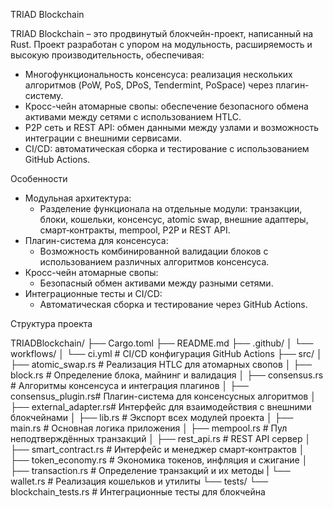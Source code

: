 TRIAD Blockchain

TRIAD Blockchain – это продвинутый блокчейн-проект, написанный на Rust. Проект разработан с упором на модульность, расширяемость и высокую производительность, обеспечивая:
- Многофункциональность консенсуса: реализация нескольких алгоритмов (PoW, PoS, DPoS, Tendermint, PoSpace) через плагин-систему.
- Кросс-чейн атомарные свопы: обеспечение безопасного обмена активами между сетями с использованием HTLC.
- P2P сеть и REST API: обмен данными между узлами и возможность интеграции с внешними сервисами.
- CI/CD: автоматическая сборка и тестирование с использованием GitHub Actions.

Особенности

- Модульная архитектура: 
  - Разделение функционала на отдельные модули: транзакции, блоки, кошельки, консенсус, atomic swap, внешние адаптеры, смарт‑контракты, mempool, P2P и REST API.
- Плагин-система для консенсуса:
  - Возможность комбинированной валидации блоков с использованием различных алгоритмов консенсуса.
- Кросс-чейн атомарные свопы:
  - Безопасный обмен активами между разными сетями.
- Интеграционные тесты и CI/CD:
  - Автоматическая сборка и тестирование через GitHub Actions.

 Структура проекта

TRIADBlockchain/ 
├── Cargo.toml 
├── README.md 
├── .github/ 
│ └── workflows/ 
│  └── ci.yml # CI/CD конфигурация GitHub Actions 
├── src/ 
│ ├── atomic_swap.rs # Реализация HTLC для атомарных свопов 
│ ├── block.rs # Определение блока, майнинг и валидация 
│ ├── consensus.rs # Алгоритмы консенсуса и интеграция плагинов 
│ ├── consensus_plugin.rs# Плагин-система для консенсусных алгоритмов 
│ ├── external_adapter.rs# Интерфейс для взаимодействия с внешними блокчейнами 
│ ├── lib.rs # Экспорт всех модулей проекта 
│ ├── main.rs # Основная логика приложения
│ ├── mempool.rs # Пул неподтверждённых транзакций 
│ ├── rest_api.rs # REST API сервер 
│ ├── smart_contract.rs # Интерфейс и менеджер смарт‑контрактов 
│ ├── token_economy.rs # Экономика токенов, инфляция и сжигание 
│ ├── transaction.rs # Определение транзакций и их методы 
| └── wallet.rs # Реализация кошельков и утилиты 
└── tests/ 
         └── blockchain_tests.rs # Интеграционные тесты для блокчейна



